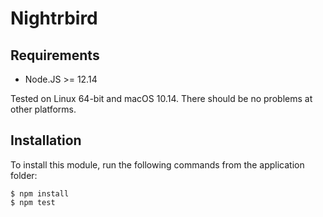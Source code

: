 # Nightrbird


## Requirements

* Node.JS >= 12.14

Tested on Linux 64-bit and macOS 10.14. There should be no problems at other platforms.

## Installation

To install this module, run the following commands from the application folder:

```
$ npm install
$ npm test
```
